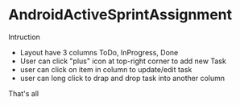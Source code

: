 # AndroidActiveSprintAssignment

Intruction

- Layout have 3 columns ToDo, InProgress, Done
- User can click "plus" icon at top-right corner to add new Task
- user can click on item in column to update/edit task
- user can long click to drap and drop task into another column

That's all
